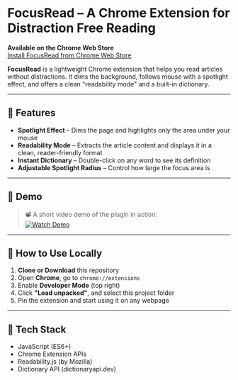 # FocusRead – A Chrome Extension for Distraction Free Reading

**Available on the Chrome Web Store**  
[Install FocusRead from Chrome Web Store](https://chromewebstore.google.com/detail/focusread/jahpanahmimcapcicdodjgbjojplkdfb)

**FocusRead** is a lightweight Chrome extension that helps you read articles without distractions. It dims the background, follows mouse with a spotlight effect, and offers a clean "readability mode" and a built-in dictionary.

---

## 📌 Features

-  **Spotlight Effect** – Dims the page and highlights only the area under your mouse
-  **Readability Mode** – Extracts the article content and displays it in a clean, reader-friendly format
-  **Instant Dictionary** – Double-click on any word to see its definition
-  **Adjustable Spotlight Radius** – Control how large the focus area is

---

## 📌 Demo

> 📽️ A short video demo of the plugin in action:  
[![Watch Demo](https://img.shields.io/badge/▶️-Watch%20Demo-blue?logo=youtube)](https://your-video-link-here.com)

---

## 📌 How to Use Locally

1. **Clone or Download** this repository
2. Open **Chrome**, go to `chrome://extensions`
3. Enable **Developer Mode** (top right)
4. Click **"Load unpacked"**, and select this project folder
5. Pin the extension and start using it on any webpage

---

## 📌 Tech Stack

- JavaScript (ES6+)
- Chrome Extension APIs
- Readability.js (by Mozilla)
- Dictionary API (dictionaryapi.dev)
